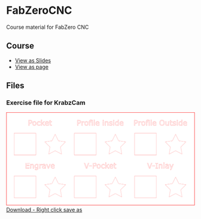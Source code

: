# FabZeroCNC
Course material for FabZero CNC 

## Course 
- [View as Slides](https://hackmd.io/@bruuce/kets_CNC?type=slide)
- [View as page](https://hackmd.io/@bruuce/kets_CNC?type=view)

## Files
### Exercise file for KrabzCam
![](Files/Different%20type%20of%20opps.svg)
[Download - Right click save as](Files/Different%20type%20of%20opps.svg)
